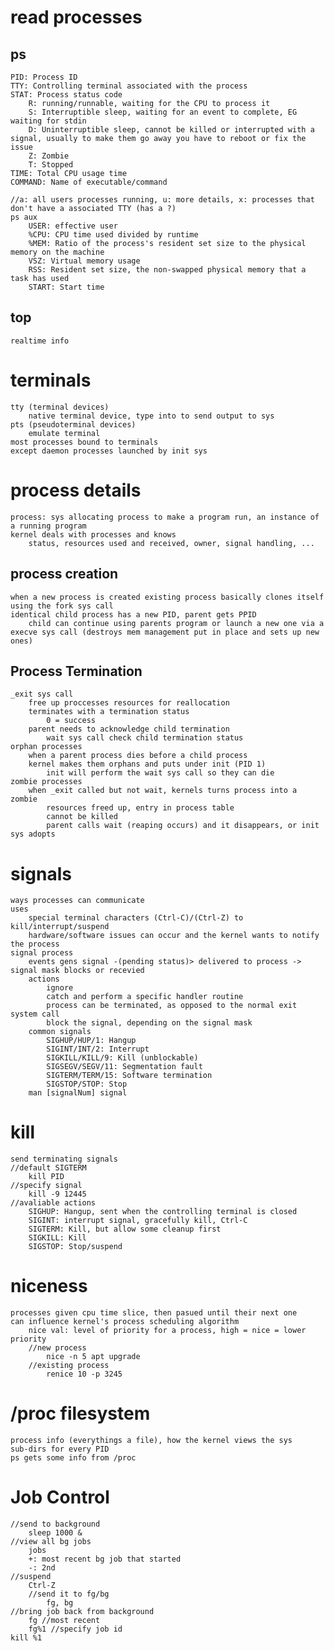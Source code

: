 # read processes
## ps
    PID: Process ID
    TTY: Controlling terminal associated with the process
    STAT: Process status code
        R: running/runnable, waiting for the CPU to process it
        S: Interruptible sleep, waiting for an event to complete, EG waiting for stdin
        D: Uninterruptible sleep, cannot be killed or interrupted with a signal, usually to make them go away you have to reboot or fix the issue
        Z: Zombie
        T: Stopped
    TIME: Total CPU usage time
    COMMAND: Name of executable/command

    //a: all users processes running, u: more details, x: processes that don't have a associated TTY (has a ?)
    ps aux
        USER: effective user 
        %CPU: CPU time used divided by runtime
        %MEM: Ratio of the process's resident set size to the physical memory on the machine
        VSZ: Virtual memory usage
        RSS: Resident set size, the non-swapped physical memory that a task has used
        START: Start time

## top
    realtime info

# terminals
    tty (terminal devices)
        native terminal device, type into to send output to sys
    pts (pseudoterminal devices)
        emulate terminal
    most processes bound to terminals
    except daemon processes launched by init sys

# process details
    process: sys allocating process to make a program run, an instance of a running program
    kernel deals with processes and knows
        status, resources used and received, owner, signal handling, ...

## process creation
    when a new process is created existing process basically clones itself using the fork sys call
    identical child process has a new PID, parent gets PPID
        child can continue using parents program or launch a new one via a execve sys call (destroys mem management put in place and sets up new ones)

## Process Termination
    _exit sys call
        free up proccesses resources for reallocation
        terminates with a termination status
            0 = success
        parent needs to acknowledge child termination
            wait sys call check child termination status
    orphan processes
        when a parent process dies before a child process
        kernel makes them orphans and puts under init (PID 1)
            init will perform the wait sys call so they can die
    zombie processes
        when _exit called but not wait, kernels turns process into a zombie
            resources freed up, entry in process table
            cannot be killed
            parent calls wait (reaping occurs) and it disappears, or init sys adopts
# signals
    ways processes can communicate
    uses
        special terminal characters (Ctrl-C)/(Ctrl-Z) to kill/interrupt/suspend
        hardware/software issues can occur and the kernel wants to notify the process
    signal process
        events gens signal -(pending status)> delivered to process -> signal mask blocks or recevied
        actions
            ignore
            catch and perform a specific handler routine
            process can be terminated, as opposed to the normal exit system call
            block the signal, depending on the signal mask
        common signals
            SIGHUP/HUP/1: Hangup
            SIGINT/INT/2: Interrupt
            SIGKILL/KILL/9: Kill (unblockable)
            SIGSEGV/SEGV/11: Segmentation fault
            SIGTERM/TERM/15: Software termination
            SIGSTOP/STOP: Stop
        man [signalNum] signal

# kill
    send terminating signals
    //default SIGTERM
        kill PID 
    //specify signal
        kill -9 12445 
    //avaliable actions
        SIGHUP: Hangup, sent when the controlling terminal is closed
        SIGINT: interrupt signal, gracefully kill, Ctrl-C
        SIGTERM: Kill, but allow some cleanup first
        SIGKILL: Kill
        SIGSTOP: Stop/suspend

# niceness
    processes given cpu time slice, then pasued until their next one
    can influence kernel's process scheduling algorithm
        nice val: level of priority for a process, high = nice = lower priority
        //new process
            nice -n 5 apt upgrade
        //existing process
            renice 10 -p 3245

# /proc filesystem
    process info (everythings a file), how the kernel views the sys
    sub-dirs for every PID
    ps gets some info from /proc

# Job Control
    //send to background
        sleep 1000 &
    //view all bg jobs
        jobs
        +: most recent bg job that started
        -: 2nd
    //suspend
        Ctrl-Z
        //send it to fg/bg
            fg, bg
    //bring job back from background
        fg //most recent
        fg%1 //specify job id
    kill %1
